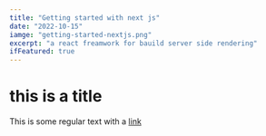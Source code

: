 ```yaml
---
title: "Getting started with next js"
date: "2022-10-15"
iamge: "getting-started-nextjs.png"
excerpt: "a react freamwork for bauild server side rendering"
ifFeatured: true
---
```


# this is a title

This is some regular text with a [link](https://google.com)
